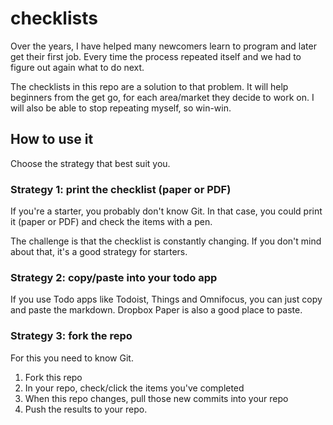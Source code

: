 # checklists

Over the years, I have helped many newcomers learn to program and later get their first job. Every time the process repeated itself and we had to figure out again what to do next.

The checklists in this repo are a solution to that problem. It will help beginners from the get go, for each area/market they decide to work on. I will also be able to stop repeating myself, so win-win.

## How to use it

Choose the strategy that best suit you.

### Strategy 1: print the checklist (paper or PDF)

If you're a starter, you probably don't know Git. In that case, you could print it (paper or PDF) and check the items with a pen.

The challenge is that the checklist is constantly changing. If you don't mind about that, it's a good strategy for starters.

### Strategy 2: copy/paste into your todo app

If you use Todo apps like Todoist, Things and Omnifocus, you can just copy and paste the markdown. Dropbox Paper is also a good place to paste.

### Strategy 3: fork the repo

For this you need to know Git.

1. Fork this repo
2. In your repo, check/click the items you've completed
3. When this repo changes, pull those new commits into your repo
4. Push the results to your repo.
